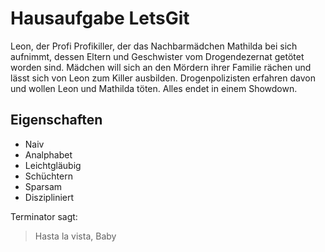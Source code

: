 # Hausaufgabe LetsGit
Leon, der Profi
Profikiller, der das Nachbarmädchen Mathilda bei sich aufnimmt, dessen Eltern und Geschwister vom Drogendezernat getötet worden sind.
Mädchen will sich an den Mördern ihrer Familie rächen und lässt sich von Leon zum Killer ausbilden.
Drogenpolizisten erfahren davon und wollen Leon und Mathilda töten.
Alles endet in einem Showdown.

## Eigenschaften
* Naiv
* Analphabet
* Leichtgläubig
* Schüchtern
* Sparsam
* Diszipliniert

Terminator sagt:
> Hasta la vista, Baby